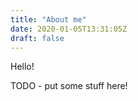 ```yaml
---
title: "About me"
date: 2020-01-05T13:31:05Z
draft: false
---
```


Hello!

TODO - put some stuff here!

